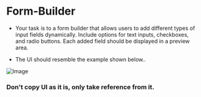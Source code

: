 # Form-Builder

- Your task is to a form builder that allows users to add different types of input fields dynamically. Include options for text inputs, checkboxes, and radio buttons. Each added field should be displayed in a preview area.

- The UI should resemble the example shown below..

![Image](https://utfs.io/f/9174ecc0-b9c4-454c-9db6-2d6f1ed6138d-ng35bm.png)

### Don't copy UI as it is, only take reference from it.
